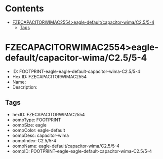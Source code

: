 



Contents
========

* [FZECAPACITORWIMAC2554>eagle-default/capacitor-wima/C2.5/5-4](#fzecapacitorwimac2554eagle-defaultcapacitor-wimac255-4)
	* [Tags](#tags)

# FZECAPACITORWIMAC2554>eagle-default/capacitor-wima/C2.5/5-4

- ID: FOOTPRINT-eagle-eagle-default-capacitor-wima-C2.5/5-4
- Hex ID: FZECAPACITORWIMAC2554
- Name: 
- Description: 

## Tags

- hexID: FZECAPACITORWIMAC2554
- oompType: FOOTPRINT
- oompSize: eagle
- oompColor: eagle-default
- oompDesc: capacitor-wima
- oompIndex: C2.5/5-4
- oompName: eagle-default/capacitor-wima/C2.5/5-4
- oompID: FOOTPRINT-eagle-eagle-default-capacitor-wima-C2.5/5-4
